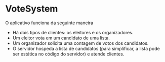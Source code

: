 # VoteSystem

O aplicativo funciona da seguinte maneira
- Há dois tipos de clientes: os eleitores e os organizadores.
- Um eleitor vota em um candidato de uma lista.
- Um organizador solicita uma contagem de votos dos candidatos.
- O servidor hospeda a lista de candidatos (para simplificar, a lista pode ser estática no código do servidor) e atende clientes.
